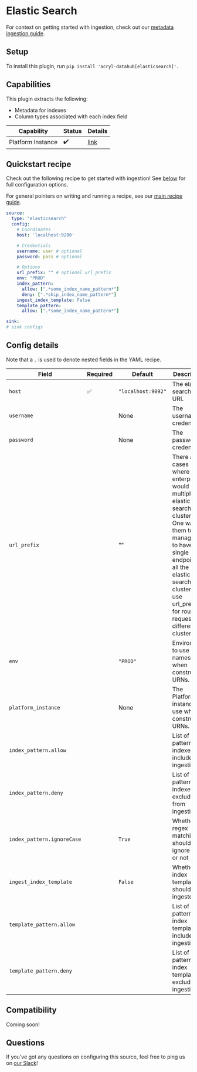 # Elastic Search

For context on getting started with ingestion, check out our [metadata ingestion guide](../README.md).

## Setup

To install this plugin, run `pip install 'acryl-datahub[elasticsearch]'`.

## Capabilities

This plugin extracts the following:

- Metadata for indexes
- Column types associated with each index field

| Capability | Status | Details | 
| -----------| ------ | ---- |
| Platform Instance | ✔️ | [link](../../docs/platform-instances.md) |


## Quickstart recipe

Check out the following recipe to get started with ingestion! See [below](#config-details) for full configuration options.

For general pointers on writing and running a recipe, see our [main recipe guide](../README.md#recipes).

```yml
source:
  type: "elasticsearch"
  config:
    # Coordinates
    host: 'localhost:9200'

    # Credentials
    username: user # optional
    password: pass # optional

    # Options
    url_prefix: "" # optional url_prefix
    env: "PROD"
    index_pattern:
      allow: [".*some_index_name_pattern*"]
      deny: [".*skip_index_name_pattern*"]
    ingest_index_template: False
    template_pattern:
      allow: [".*some_index_name_pattern*"]

sink:
# sink configs
```

## Config details

Note that a `.` is used to denote nested fields in the YAML recipe.


| Field                       | Required | Default            | Description                                                   |
| --------------------------- | -------- |--------------------|---------------------------------------------------------------|
| `host`                      | ✅       | `"localhost:9092"` | The elastic search host URI.                                  |
| `username`                  |          | None               | The username credential.                                      |
| `password`                  |          | None               | The password credential.                                      |
| `url_prefix`                |          | ""                 | There are cases where an enterprise would have multiple elastic search clusters. One way for them to manage is to have a single endpoint for all the elastic search clusters and use url_prefix for routing requests to different clusters.                            |
| `env`                       |          | `"PROD"`           | Environment to use in namespace when constructing URNs.       |
| `platform_instance`         |          | None               | The Platform instance to use while constructing URNs.         |
| `index_pattern.allow`       |          |                    | List of regex patterns for indexes to include in ingestion.   |
| `index_pattern.deny`        |          |                    | List of regex patterns for indexes to exclude from ingestion. |
| `index_pattern.ignoreCase`  |          | `True`             | Whether regex matching should ignore case or not              |
| `ingest_index_template`     |          | `False`            | Whether index templates should be ingested                    |
| `template_pattern.allow`    |          |                    | List of regex patterns for index templates to include in ingestion.   |
| `template_pattern.deny`    |          |                    | List of regex patterns for index templates to exclude in ingestion.   |

## Compatibility

Coming soon!

## Questions

If you've got any questions on configuring this source, feel free to ping us on [our Slack](https://slack.datahubproject.io/)!

